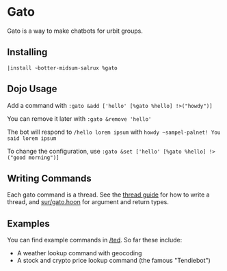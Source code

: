# Gato

Gato is a way to make chatbots for urbit groups.

## Installing

`|install ~botter-midsum-salrux %gato`

## Dojo Usage

Add a command with `:gato &add ['hello' [%gato %hello] !>("howdy")]`

You can remove it later with `:gato &remove 'hello'`

The bot will respond to `/hello lorem ipsum` with `howdy ~sampel-palnet! You said lorem ipsum`

To change the configuration, use `:gato &set ['hello' [%gato %hello] !>("good morning")]`

## Writing Commands

Each gato command is a thread. See the [thread guide](https://developers.urbit.org/reference/arvo/threads/overview) for how to write a thread, and [sur/gato.hoon](https://github.com/midsum-salrux/gato/blob/master/desk/sur/gato.hoon) for argument and return types.

## Examples

You can find example commands in [/ted](https://github.com/midsum-salrux/gato/tree/master/desk/ted). So far these include:

- A weather lookup command with geocoding
- A stock and crypto price lookup command (the famous "Tendiebot")

